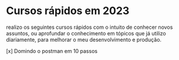 # Cursos rápidos em 2023
realizo os seguintes cursos rápidos com o intuito de conhecer novos assuntos, ou aprofundar o conhecimento em tópicos que já utilizo diariamente, para melhorar o meu desenvolvimento e produção. 


[x] Domindo o postman em 10 passos
